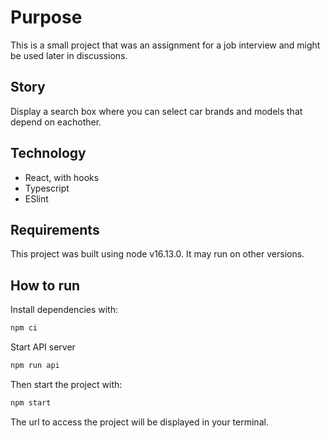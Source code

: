 # Purpose
This is a small project that was an assignment for a job interview and might be used later in discussions.

## Story
Display a search box where you can select car brands and models that depend on eachother.

## Technology
- React, with hooks
- Typescript
- ESlint

## Requirements
This project was built using node v16.13.0. It may run on other versions.

## How to run
Install dependencies with:
```bash
npm ci
```
Start API server
```bash
npm run api
```
Then start the project with:
```bash
npm start
```

The url to access the project will be displayed in your terminal.
